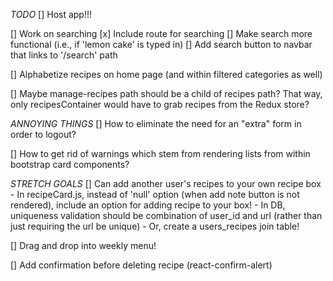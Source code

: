 *TODO*
[] Host app!!!

[] Work on searching 
    [x] Include route for searching
    [] Make search more functional (i.e., if 'lemon cake' is typed in)
    [] Add search button to navbar that links to '/search' path

[] Alphabetize recipes on home page (and within filtered categories as well)

[] Maybe manage-recipes path should be a child of recipes path? That way, only recipesContainer would have to grab recipes from the Redux store?

*ANNOYING THINGS*
[] How to eliminate the need for an "extra" form in order to logout?

[] How to get rid of warnings which stem from rendering lists from within bootstrap card components?

*STRETCH GOALS*
[] Can add another user's recipes to your own recipe box
    - In recipeCard.js, instead of 'null' option (when add note button is not rendered), include an option for adding recipe to your box!
    - In DB, uniqueness validation should be combination of user_id and url (rather than just requiring the url be unique)
    - Or, create a users_recipes join table!

[] Drag and drop into weekly menu!

[] Add confirmation before deleting recipe (react-confirm-alert)

